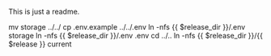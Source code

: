This is just a readme.

mv storage ../../
    cp .env.example ../../.env
    ln -nfs {{ $release_dir }}/.env storage
    ln -nfs {{ $release_dir }}/.env .env
    cd ../..
    ln -nfs {{ $release_dir }}/{{ $release }} current
